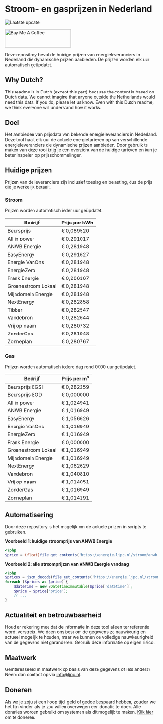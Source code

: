 # Stroom- en gasprijzen in Nederland

![Laatste update](https://img.shields.io/badge/laatste%20update-2023--10--05%2006%3A00%20CET-brightgreen)

<a href="https://www.buymeacoffee.com/Lars-" target="_blank"><img src="https://cdn.buymeacoffee.com/buttons/v2/default-orange.png" alt="Buy Me A Coffee" height="60" style="height: 60px !important;width: 217px !important;" ></a>

Deze repository bevat de huidige prijzen van energieleveranciers in Nederland die dynamische prijzen aanbieden. De prijzen worden elk uur automatisch geüpdatet.

## Why Dutch?

This readme is in Dutch (except this part) because the content is based on Dutch data. We cannot imagine that anyone outside the Netherlands would need this data. If you do, please let us know. Even with this Dutch readme, we think
everyone will understand how it works.

## Doel

Het aanbieden van prijsdata van bekende energieleveranciers in Nederland. Deze tool haalt elk uur de actuele energietarieven op van verschillende energieleveranciers die dynamische prijzen aanbieden. Door gebruik te maken van deze tool
krijg je een overzicht van de huidige tarieven en kun je beter inspelen op prijsschommelingen.

## Huidige prijzen

Prijzen van de leveranciers zijn inclusief toeslag en belasting, dus de prijs die je werkelijk betaalt.

### Stroom

Prijzen worden automatisch ieder uur geüpdatet.

 Bedrijf | Prijs per kWh 
---------|---------------
Beursprijs | € 0,089520
All in power | € 0,291017
ANWB Energie | € 0,281948
EasyEnergy | € 0,291627
Energie VanOns | € 0,281948
EnergieZero | € 0,281948
Frank Energie | € 0,286167
Groenestroom Lokaal | € 0,281948
Mijndomein Energie | € 0,281948
NextEnergy | € 0,282858
Tibber | € 0,282547
Vandebron | € 0,282644
Vrij op naam | € 0,280732
ZonderGas | € 0,281948
Zonneplan | € 0,280767


### Gas

Prijzen worden automatisch iedere dag rond 07.00 uur geüpdatet.

 Bedrijf | Prijs per m³ 
---------|--------------
Beursprijs EGSI | € 0,282259
Beursprijs EOD | € 0,000000
All in power | € 1,024941
ANWB Energie | € 1,016949
EasyEnergy | € 1,056626
Energie VanOns | € 1,016949
EnergieZero | € 1,016949
Frank Energie | € 0,000000
Groenestroom Lokaal | € 1,016949
Mijndomein Energie | € 1,016949
NextEnergy | € 1,062629
Vandebron | € 1,040810
Vrij op naam | € 1,014051
ZonderGas | € 1,016949
Zonneplan | € 1,014191


## Automatisering

Door deze repository is het mogelijk om de actuele prijzen in scripts te gebruiken.

**Voorbeeld 1: huidige stroomprijs van ANWB Energie**

```php
<?php
$price = (float)file_get_contents('https://energie.ljpc.nl/stroom/anwb-energie-nu.txt');

```

**Voorbeeld 2: alle stroomprijzen van ANWB Energie vandaag**

```php
<?php
$prices = json_decode(file_get_contents('https://energie.ljpc.nl/stroom/all-in-power-vandaag.json'),true);
foreach ($prices as $price) {
    $dateTime = new \DateTimeImmutable($price['datetime']);
    $price = $price['price'];
    // ...
}
```

## Actualiteit en betrouwbaarheid

Houd er rekening mee dat de informatie in deze tool alleen ter referentie wordt verstrekt. We doen ons best om de gegevens zo nauwkeurig en actueel mogelijk te houden, maar we kunnen de volledige nauwkeurigheid van de gegevens niet
garanderen. Gebruik deze informatie op eigen risico.

## Maatwerk

Geïnteresseerd in maatwerk op basis van deze gegevens of iets anders? Neem dan contact op
via [info@ljpc.nl](mailto:info@ljpc.nl?subject=Energie%20prijzen).

## Doneren

Als we je zojuist een hoop tijd, geld of gedoe bespaard hebben, zouden we het fijn vinden als je zou willen overwegen een
donatie te doen. Alle donaties worden gebruikt om systemen als dit mogelijk te
maken. [Klik hier](https://www.buymeacoffee.com/Lars-) om te doneren.
